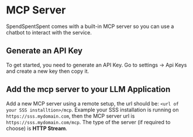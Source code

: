 # MCP Server

SpendSpentSpent comes with a built-in MCP server so you can use a chatbot to interact with the service.

## Generate an API Key

To get started, you need to generate an API Key. Go to settings -> Api Keys and create a new key then copy it.

## Add the mcp server to your LLM Application

Add a new MCP server using a remote setup, the url should be: `<url of your SSS installtion>/mcp`. Example your SSS installation is running on `https://sss.mydomain.com`, then the MCP server url is `https://sss.mydomain.com/mcp`. The type of the server (if required to choose) is **HTTP Stream**.